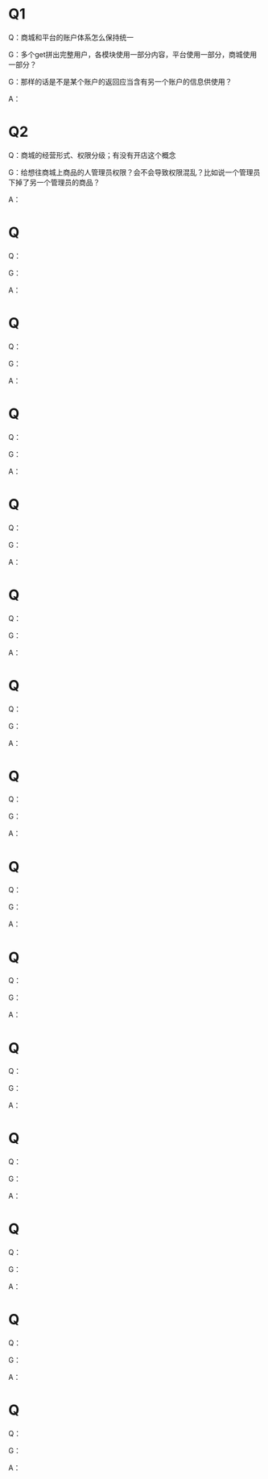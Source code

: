 # Q1

Q：商城和平台的账户体系怎么保持统一

G：多个get拼出完整用户，各模块使用一部分内容，平台使用一部分，商城使用一部分？

G：那样的话是不是某个账户的返回应当含有另一个账户的信息供使用？

A：

# Q2

Q：商城的经营形式、权限分级；有没有开店这个概念

G：给想往商城上商品的人管理员权限？会不会导致权限混乱？比如说一个管理员下掉了另一个管理员的商品？

A：

# Q

Q：

G：

A：

# Q

Q：

G：

A：

# Q

Q：

G：

A：

# Q

Q：

G：

A：

# Q

Q：

G：

A：

# Q

Q：

G：

A：

# Q

Q：

G：

A：

# Q

Q：

G：

A：

# Q

Q：

G：

A：

# Q

Q：

G：

A：

# Q

Q：

G：

A：

# Q

Q：

G：

A：

# Q

Q：

G：

A：

# Q

Q：

G：

A：